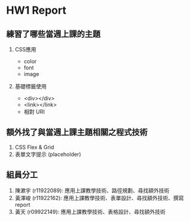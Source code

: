 # HW1 Report

## 練習了哪些當週上課的主題

1. CSS應用

   - color
   - font
   - image


2. 基礎標籤使用

   - \<div>\</div>
   - \<link>\</link>
   - 相對 URI

## 額外找了與當週上課主題相關之程式技術

1. CSS Flex & Grid
2. 表單文字提示 (placeholder)


## 組員分工

1. 陳漱宇 (r11922089): 應用上課教學技術、路徑規劃、尋找額外技術
2. 黃澤峻 (r11922162): 應用上課教學技術、表單設計、尋找額外技術、撰寫 report
3. 黃天 (r09922149): 應用上課教學技術、表格設計、尋找額外技術
